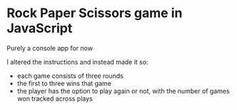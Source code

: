 # Rock Paper Scissors game in JavaScript
Purely a console app for now

I altered the instructions and instead made it so:  
* each game consists of three rounds
* the first to three wins that game
* the player has the option to play again or not, with the number of games won tracked across plays